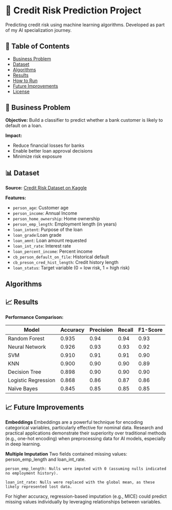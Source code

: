 # 🏦 Credit Risk Prediction Project

Predicting credit risk using machine learning algorithms. Developed as part of my AI specialization journey.

## 📌 Table of Contents
- [Business Problem](#-business-problem)
- [Dataset](#-dataset)
- [Algorithms](#-algorithms)
- [Results](#-results)
- [How to Run](#-how-to-run)
- [Future Improvements](#-future-improvements)
- [License](#-license)

## 🎯 Business Problem
**Objective:** Build a classifier to predict whether a bank customer is likely to default on a loan.

**Impact:**
- Reduce financial losses for banks
- Enable better loan approval decisions
- Minimize risk exposure

## 📊 Dataset
**Source:** [Credit Risk Dataset on Kaggle](https://www.kaggle.com/datasets/laotse/credit-risk-dataset)

**Features:**
- `person_age`: Customer age
- `person_income`: Annual Income
- `person_home_ownership`: Home ownership
- `person_emp_length`: Employment length (in years)
- `loan_intent`: Purpose of the loan
- `loan_grade`:Loan grade
- `loan_amnt`: Loan amount requested
- `loan_int_rate`: Interest rate
- `loan_percent_income`: Percent income
- `cb_person_default_on_file`: Historical default
- `cb_preson_cred_hist_length`: Credit history length
- `loan_status`: Target variable (0 = low risk, 1 = high risk)

## Algorithms

## 📈 Results
**Performance Comparison:**

|         Model         | Accuracy | Precision | Recall | F1-Score |
|-----------------------|----------|-----------|--------|----------|
| Random Forest         |   0.935  |    0.94   |  0.94  |   0.93   |
| Neural Network        |   0.926  |    0.93   |  0.93  |   0.92   |
| SVM                   |   0.910  |    0.91   |  0.91  |   0.90   |
| KNN                   |   0.900  |    0.90   |  0.90  |   0.89   |
| Decision Tree         |   0.898  |    0.90   |  0.90  |   0.90   |
| Logistic Regression   |   0.868  |    0.86   |  0.87  |   0.86   |
| Naïve Bayes           |   0.845  |    0.85   |  0.85  |   0.85   |

## 📈 Future Improvements
**Embeddings**
Embeddings are a powerful technique for encoding categorical variables, particularly effective for nominal data. Research and practical applications demonstrate their superiority over traditional methods (e.g., one-hot encoding) when preprocessing data for AI models, especially in deep learning.

**Multiple Imputation**
Two fields contained missing values: person_emp_length and loan_int_rate.

    person_emp_length: Nulls were imputed with 0 (assuming nulls indicated no employment history).

    loan_int_rate: Nulls were replaced with the global mean, as these likely represented lost data.

For higher accuracy, regression-based imputation (e.g., MICE) could predict missing values individually by leveraging relationships between variables.

